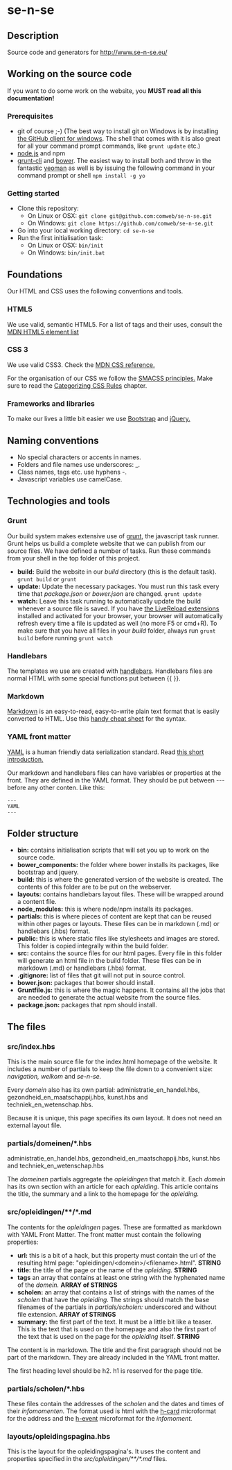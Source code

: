 # se-n-se #

## Description ##

Source code and generators for http://www.se-n-se.eu/

## Working on the source code ##

If you want to do some work on the website, you **MUST read all this documentation!**

### Prerequisites ###

* git of course ;-) (The best way to install git on Windows is by installing [the GitHub client for windows](http://windows.github.com/). The shell that comes with it is also great for all your command prompt commands, like `grunt update` etc.)
* [node.js](http://nodejs.org/) and npm
* [grunt-cli](http://gruntjs.com/) and [bower](http://bower.io/). The easiest way to install both and throw in the fantastic [yeoman](http://yeoman.io/) as well is by issuing the following command in your command prompt or shell `npm install -g yo`

### Getting started ###

* Clone this repository:
	* On Linux or OSX: `git clone git@github.com:comweb/se-n-se.git`
	* On Windows: `git clone https://github.com/comweb/se-n-se.git`
* Go into your local working directory: `cd se-n-se`
* Run the first initialisation task:
	* On Linux or OSX: `bin/init`
	* On Windows: `bin/init.bat`

## Foundations ##

Our HTML and CSS uses the following conventions and tools.

### HTML5 ###

We use valid, semantic HTML5. For a list of tags and their uses, consult the [MDN HTML5 element list](https://developer.mozilla.org/en/docs/Web/Guide/HTML/HTML5/HTML5_element_list)

### CSS 3 ###

We use valid CSS3. Check the [MDN CSS reference.](https://developer.mozilla.org/en-US/docs/Web/CSS/Reference)

For the organisation of our CSS we follow the [SMACSS principles.](http://smacss.com/) Make sure to read the [Categorizing CSS Rules](http://smacss.com/book/categorizing) chapter.

### Frameworks and libraries ###

To make our lives a little bit easier we use [Bootstrap](http://getbootstrap.com/) and [jQuery.](http://jquery.com/)

## Naming conventions ##

* No special characters or accents in names.
* Folders and file names use underscores: \_.
* Class names, tags etc. use hyphens -.
* Javascript variables use camelCase.

## Technologies and tools ##

### Grunt ###

Our build system makes extensive use of [grunt](http://gruntjs.com/), the javascript task runner. Grunt helps us build a complete website that we can publish from our source files. We have defined a number of tasks. Run these commands from your shell in the top folder of this project.

* **build:** Build the website in our _build_ directory (this is the default task). `grunt build` or `grunt`
* **update:** Update the necessary packages. You must run this task every time that _package.json_ or _bower.json_ are changed. `grunt update`
* **watch:** Leave this task running to automatically update the build whenever a source file is saved. If you have [the LiveReload extensions](http://feedback.livereload.com/knowledgebase/articles/86242-how-do-i-install-and-use-the-browser-extensions-) installed and activated for your browser, your browser will automatically refresh every time a file is updated as well (no more F5 or cmd+R). To make sure that you have all files in your _build_ folder, always run `grunt build` before running `grunt watch`

### Handlebars ###

The templates we use are created with [handlebars](http://handlebarsjs.com/). Handlebars files are normal HTML with some special functions put between {{ }}.

### Markdown ###

[Markdown](https://daringfireball.net/projects/markdown/) is an easy-to-read, easy-to-write plain text format that is easily converted to HTML. Use this [handy cheat sheet](https://github.com/adam-p/markdown-here/wiki/Markdown-Cheatsheet) for the syntax.

### YAML front matter ###

[YAML](http://www.yaml.org/) is a human friendly data serialization standard. Read [this short introduction.](http://statamic.com/learn/configuring/using-yaml)

Our markdown and handlebars files can have variables or properties at the front. They are defined in the YAML format. They should be put between \--- before any other conten. Like this:

```
---
YAML
---
```

## Folder structure ##

* **bin:** contains initialisation scripts that will set you up to work on the source code.
* **bower_components:** the folder where bower installs its packages, like bootstrap and jquery.
* **build:** this is where the generated version of the website is created. The contents of this folder are to be put on the webserver.
* **layouts:** contains handlebars layout files. These will be wrapped around a content file.
* **node_modules:** this is where node/npm installs its packages.
* **partials:** this is where pieces of content are kept that can be reused within other pages or layouts. These files can be in markdown (.md) or handlebars (.hbs) format.
* **public:** this is where static files like stylesheets and images are stored. This folder is copied integrally within the build folder.
* **src:** contains the source files for our html pages. Every file in this folder will generate an html file in the build folder. These files can be in markdown (.md) or handlebars (.hbs) format.
* **.gitignore:** list of files that git will not put in source control.
* **bower.json:** packages that bower should install.
* **Gruntfile.js:** this is where the magic happens. It contains all the jobs that are needed to generate the actual website from the source files.
* **package.json:** packages that npm should install.

## The files ##

### src/index.hbs ###

This is the main source file for the index.html homepage of the website. It includes a number of partials to keep the file down to a convenient size: _navigation, welkom_ and _se-n-se._

Every _domein_ also has its own partial: administratie_en_handel.hbs, gezondheid_en_maatschappij.hbs, kunst.hbs and techniek_en_wetenschap.hbs.

Because it is unique, this page specifies its own layout. It does not need an external layout file.

### partials/domeinen/*.hbs ###

administratie_en_handel.hbs, gezondheid_en_maatschappij.hbs, kunst.hbs and techniek_en_wetenschap.hbs

The _domeinen_ partials aggregate the _opleidingen_ that match it. Each _domein_ has its own section with an article for each _opleiding_. This article contains the title, the summary and a link to the homepage for the _opleiding._

### src/opleidingen/**/*.md ###

The contents for the _opleidingen_ pages. These are formatted as markdown with YAML Front Matter. The front matter must contain the following properties:

* **url:** this is a bit of a hack, but this property must contain the url of the resulting html page: "opleidingen/\<domein>/\<filename>.html". **STRING**
* **title:** the title of the page or the name of the _opleiding._ **STRING**
* **tags** an array that contains at least one string with the hyphenated name of the _domein._ **ARRAY of STRINGS**
* **scholen:** an array that contains a list of strings with the names of the _scholen_ that have the _opleiding._ The strings should match the base filenames of the partials in _partials/scholen:_ underscored and without file extension. **ARRAY of STRINGS**
* **summary:** the first part of the text. It must be a little bit like a teaser. This is the text that is used on the homepage and also the first part of the text that is used on the page for the _opleiding_ itself. **STRING**

The content is in markdown. The title and the first paragraph should not be part of the markdown. They are already included in the YAML front matter.

The first heading level should be h2. h1 is reserved for the page title.

### partials/scholen/*.hbs ###

These files contain the addresses of the _scholen_ and the dates and times of their _infomomenten._ The format used is html with the [h-card](http://microformats.org/wiki/h-card) microformat for the address and the [h-event](http://microformats.org/wiki/h-event) microformat for the _infomoment._

### layouts/opleidingspagina.hbs ###

This is the layout for the opleidingspagina's. It uses the content and properties specified in the _src/opleidingen/\**/\*.md_ files.
